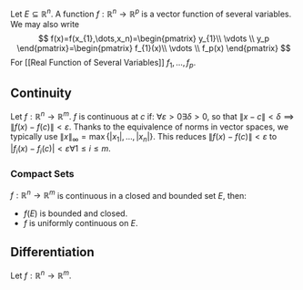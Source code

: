 Let $E\subseteq \mathbb{R}^n$. A function $f:\mathbb{R}^n\to \mathbb{R}^p$ is a vector function of several variables. We may also write 
$$
f(x)=f(x_{1},\dots,x_n)=\begin{pmatrix}
y_{1}\\ \vdots \\ y_p 
\end{pmatrix}=\begin{pmatrix}
f_{1}(x)\\ \vdots \\ f_p(x)
\end{pmatrix}
$$
For [[Real Function of Several Variables]] $f_{1},\dots,f_p$.
## Continuity
Let $f:\mathbb{R}^n\to \mathbb{R}^m$. $f$ is continuous at $c$ if:
$\forall\varepsilon>0\exists\delta>0$, so that $\| x-c \|<\delta\implies \| f(x)-f(c) \|<\varepsilon$.
Thanks to the equivalence of norms in vector spaces, we typically use $\| x \|_\infty=\max \{ |x_{1}|,\dots,|x_n| \}$. This reduces $\| f(x)-f(c) \|<\varepsilon$ to $|f_{i}(x)-f_{i}(c)|<\varepsilon \forall 1\leq i \leq m$.
### Compact Sets
$f:\mathbb{R}^n\to \mathbb{R}^m$ is continuous in a closed and bounded set $E$, then:
- $f(E)$ is bounded and closed.
- $f$ is uniformly continuous on $E$.
## Differentiation
Let $f:\mathbb{R}^{n}\to\mathbb{R}^m$.